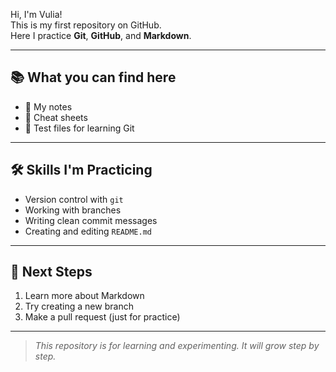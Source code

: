 Hi, I'm Vulia!  
This is my first repository on GitHub.  
Here I practice **Git**, **GitHub**, and **Markdown**.  

---

## 📚 What you can find here
- 📝 My notes
- 📂 Cheat sheets
- 🧪 Test files for learning Git

---

## 🛠 Skills I'm Practicing
- Version control with `git`
- Working with branches
- Writing clean commit messages
- Creating and editing `README.md`

---

## 📖 Next Steps
1. Learn more about Markdown
2. Try creating a new branch
3. Make a pull request (just for practice)

---

> _This repository is for learning and experimenting. It will grow step by step._

